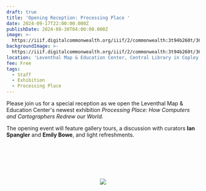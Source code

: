 ```yaml
---
draft: true
title: 'Opening Reception: Processing Place '
date: 2024-09-17T22:00:00.000Z
publishDate: 2024-08-30T04:00:00.000Z
image: >-
  https://iiif.digitalcommonwealth.org/iiif/2/commonwealth:3t94b260t/362,658,7828,5421/1200,/0/default.jpg
backgroundImage: >-
  https://iiif.digitalcommonwealth.org/iiif/2/commonwealth:3t94b260t/362,658,7828,5421/1200,/0/default.jpg
location: 'Leventhal Map & Education Center, Central Library in Copley Square'
fee: Free
tags:
  - Staff
  - Exhibition
  - Processing Place
---
```


Please join us for a special reception as we open the Leventhal Map & Education Center's newest exhibition *Processing Place: How Computers and Cartographers Redrew our World.*

The opening event will feature gallery tours, a discussion with curators **Ian Spangler** and **Emily Bowe**, and light refreshments.

<link href="https://widgets.ticketleap.com/v2/widget.css" media="screen" rel="stylesheet" type="text/css" /><script src="https://widgets.ticketleap.com/v2/widget.js" type="text/javascript"></script><div id="tl-widget-wrapper-4fdc921d-c9d2-440d-87d0-ee54e3df14d7"><script type="text/javascript">tl_widget.update_widget("https://bplmaps.ticketleap.com/widget/v2/", "4fdc921d-c9d2-440d-87d0-ee54e3df14d7", "events=opening-reception-processing-place&accent_color=#00578c");</script><!--[if IE 6]><div style="display:none"><![endif]--><div style="width: 100%; display: table; height: 200px;"><div style="display: table-cell; vertical-align: middle; text-align: center;"><img src="https://widgets.ticketleap.com/v2/loading.gif" /></div></div><!--[if IE 6]></div><![endif]--></div><input type="hidden" id="tl-affiliate-url-4fdc921d-c9d2-440d-87d0-ee54e3df14d7" name="tl-affiliate-url-4fdc921d-c9d2-440d-87d0-ee54e3df14d7" value="https://www.ticketleap.com/solutions/sell-tickets-online?rc=WIDGET-STO"><input type="hidden" id="tl-show-event-name-4fdc921d-c9d2-440d-87d0-ee54e3df14d7" name="tl-show-event-name-4fdc921d-c9d2-440d-87d0-ee54e3df14d7" value="true"><input type="hidden" id="tl-show-event-location-4fdc921d-c9d2-440d-87d0-ee54e3df14d7" name="tl-show-event-location-4fdc921d-c9d2-440d-87d0-ee54e3df14d7" value="true"><input type="hidden" id="tl-show-event-dates-4fdc921d-c9d2-440d-87d0-ee54e3df14d7" name="tl-show-event-dates-4fdc921d-c9d2-440d-87d0-ee54e3df14d7" value="true">
